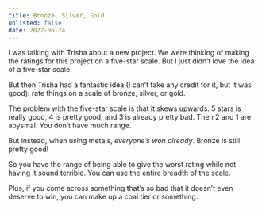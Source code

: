```yaml
---
title: Bronze, Silver, Gold
unlisted: false
date: 2022-06-24
---
```


I was talking with Trisha about a new project. We were thinking of making the ratings for this project on a five-star scale. But I just didn’t love the idea of a five-star scale.

But then Trisha had a fantastic idea (I can’t take any credit for it, but it was good): rate things on a scale of bronze, silver, or gold.

The problem with the five-star scale is that it skews upwards. 5 stars is really good, 4 is pretty good, and 3 is already pretty bad. Then 2 and 1 are abysmal. You don’t have much range.

But instead, when using metals, _everyone’s won already_. Bronze is still pretty good!

So you have the range of being able to give the worst rating while not having it sound terrible. You can use the entire breadth of the scale.

Plus, if you come across something that’s so bad that it doesn’t even deserve to win, you can make up a coal tier or something.
